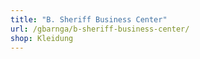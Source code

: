 ```yaml
---
title: "B. Sheriff Business Center"
url: /gbarnga/b-sheriff-business-center/
shop: Kleidung
---
```

